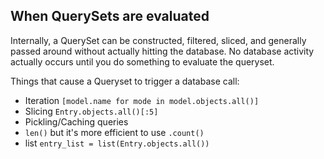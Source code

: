 ## When QuerySets are evaluated

Internally, a QuerySet can be constructed, filtered, sliced, and generally passed around without actually hitting the database. No database activity actually occurs until you do something to evaluate the queryset.

Things that cause a Queryset to trigger a database call:
- Iteration `[model.name for mode in model.objects.all()]`
- Slicing `Entry.objects.all()[:5]`
- Pickling/Caching queries
- `len()` but it's more efficient to use `.count()`
- list `entry_list = list(Entry.objects.all())`
